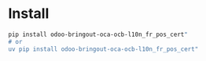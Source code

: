 # Install

```bash
pip install odoo-bringout-oca-ocb-l10n_fr_pos_cert"
# or
uv pip install odoo-bringout-oca-ocb-l10n_fr_pos_cert"
```
